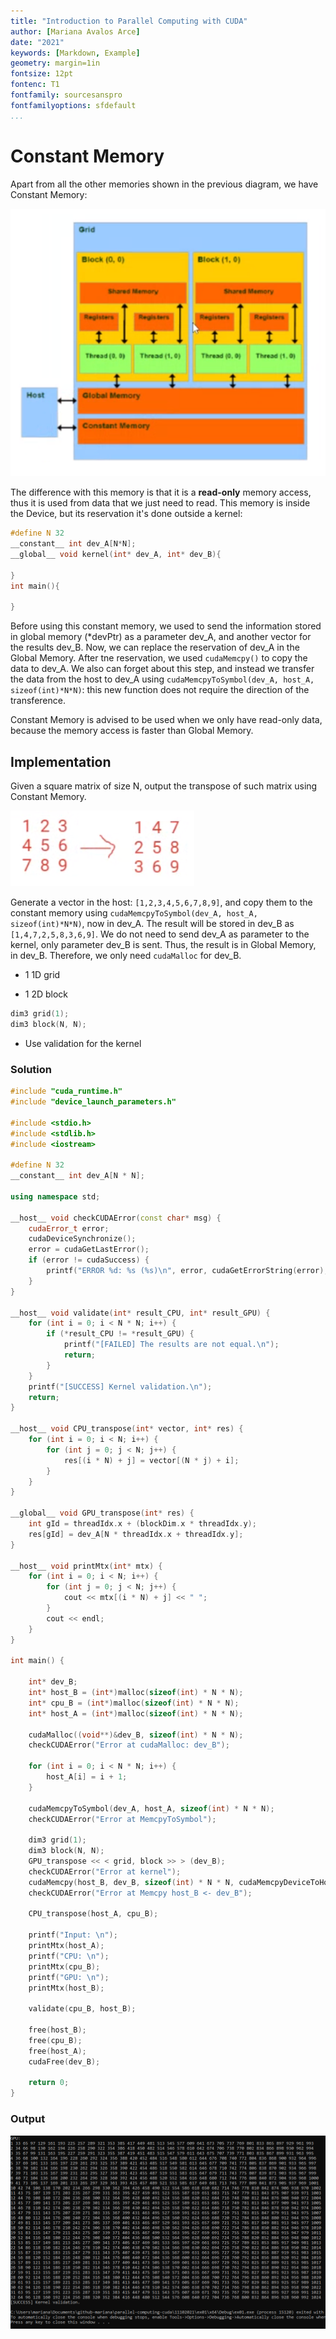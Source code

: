 ```yaml
---
title: "Introduction to Parallel Computing with CUDA"
author: [Mariana Avalos Arce]
date: "2021"
keywords: [Markdown, Example]
geometry: margin=1in
fontsize: 12pt
fontenc: T1
fontfamily: sourcesanspro  
fontfamilyoptions: sfdefault
...
```


# Constant Memory

Apart from all the other memories shown in the previous diagram, we have Constant Memory:

![img](res/1.PNG)

The difference with this memory is that it is a **read-only** memory access, thus it is used from data that we just need to read. This memory is inside the Device, but its reservation it's done outside a kernel:

```c++
#define N 32
__constant__ int dev_A[N*N];
__global__ void kernel(int* dev_A, int* dev_B){

}
int main(){

}
```

Before using this constant memory, we used to send the information stored in global memory (*devPtr) as a parameter dev_A, and another vector for the results dev_B. Now, we can replace the reservation of dev_A in the Global Memory. After tne reservation, we used `cudaMemcpy()` to copy the data to dev_A. We also can forget about this step, and instead we transfer the data from the host to dev_A using `cudaMemcpyToSymbol(dev_A, host_A, sizeof(int)*N*N)`: this new function does not require the direction of the transference.

Constant Memory is advised to be used when we only have read-only data, because the memory access is faster than Global Memory.

## Implementation

Given a square matrix of size N, output the transpose of such matrix using Constant Memory. 

![img](res/2.PNG)

Generate a vector in the host: `[1,2,3,4,5,6,7,8,9]`, and copy them to the constant memory using `cudaMemcpyToSymbol(dev_A, host_A, sizeof(int)*N*N)`, now in dev_A. The result will be stored in dev_B as `[1,4,7,2,5,8,3,6,9]`. We do not need to send dev_A as parameter to the kernel, only parameter dev_B is sent. Thus, the result is in Global Memory, in dev_B. Therefore, we only need `cudaMalloc` for dev_B.

- 1 1D grid

- 1 2D block

```c++
dim3 grid(1);
dim3 block(N, N);
```

- Use validation for the kernel

### Solution

```c++
#include "cuda_runtime.h"
#include "device_launch_parameters.h"

#include <stdio.h>
#include <stdlib.h>
#include <iostream>

#define N 32
__constant__ int dev_A[N * N];

using namespace std;

__host__ void checkCUDAError(const char* msg) {
	cudaError_t error;
	cudaDeviceSynchronize();
	error = cudaGetLastError();
	if (error != cudaSuccess) {
		printf("ERROR %d: %s (%s)\n", error, cudaGetErrorString(error), msg);
	}
}

__host__ void validate(int* result_CPU, int* result_GPU) {
	for (int i = 0; i < N * N; i++) {
		if (*result_CPU != *result_GPU) {
			printf("[FAILED] The results are not equal.\n");
			return;
		}
	}
	printf("[SUCCESS] Kernel validation.\n");
	return;
}

__host__ void CPU_transpose(int* vector, int* res) {
	for (int i = 0; i < N; i++) {
		for (int j = 0; j < N; j++) {
			res[(i * N) + j] = vector[(N * j) + i];
		}
	}
}

__global__ void GPU_transpose(int* res) {
	int gId = threadIdx.x + (blockDim.x * threadIdx.y);
	res[gId] = dev_A[N * threadIdx.x + threadIdx.y];
}

__host__ void printMtx(int* mtx) {
	for (int i = 0; i < N; i++) {
		for (int j = 0; j < N; j++) {
			cout << mtx[(i * N) + j] << " ";
		}
		cout << endl;
	}
}

int main() {

	int* dev_B;
	int* host_B = (int*)malloc(sizeof(int) * N * N);
	int* cpu_B = (int*)malloc(sizeof(int) * N * N);
	int* host_A = (int*)malloc(sizeof(int) * N * N);

	cudaMalloc((void**)&dev_B, sizeof(int) * N * N);
	checkCUDAError("Error at cudaMalloc: dev_B");

	for (int i = 0; i < N * N; i++) {
		host_A[i] = i + 1;
	}

	cudaMemcpyToSymbol(dev_A, host_A, sizeof(int) * N * N);
	checkCUDAError("Error at MemcpyToSymbol");

	dim3 grid(1);
	dim3 block(N, N);
	GPU_transpose << < grid, block >> > (dev_B);
	checkCUDAError("Error at kernel");
	cudaMemcpy(host_B, dev_B, sizeof(int) * N * N, cudaMemcpyDeviceToHost);
	checkCUDAError("Error at Memcpy host_B <- dev_B");

	CPU_transpose(host_A, cpu_B);

	printf("Input: \n");
	printMtx(host_A);
	printf("CPU: \n");
	printMtx(cpu_B);
	printf("GPU: \n");
	printMtx(host_B);

	validate(cpu_B, host_B);

	free(host_B);
	free(cpu_B);
	free(host_A);
	cudaFree(dev_B);

	return 0;
}
```

### Output

![img](res/out32.png)